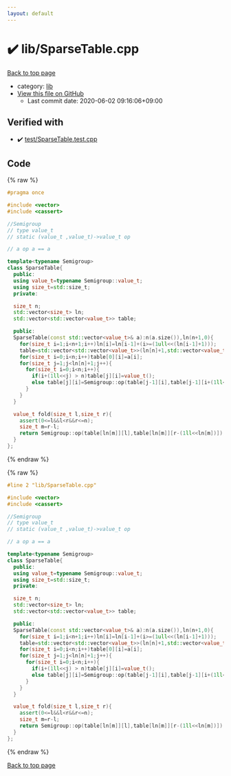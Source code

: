 ```yaml
---
layout: default
---
```


<!-- mathjax config similar to math.stackexchange -->
<script type="text/javascript" async
  src="https://cdnjs.cloudflare.com/ajax/libs/mathjax/2.7.5/MathJax.js?config=TeX-MML-AM_CHTML">
</script>
<script type="text/x-mathjax-config">
  MathJax.Hub.Config({
    TeX: { equationNumbers: { autoNumber: "AMS" }},
    tex2jax: {
      inlineMath: [ ['$','$'] ],
      processEscapes: true
    },
    "HTML-CSS": { matchFontHeight: false },
    displayAlign: "left",
    displayIndent: "2em"
  });
</script>

<script type="text/javascript" src="https://cdnjs.cloudflare.com/ajax/libs/jquery/3.4.1/jquery.min.js"></script>
<script src="https://cdn.jsdelivr.net/npm/jquery-balloon-js@1.1.2/jquery.balloon.min.js" integrity="sha256-ZEYs9VrgAeNuPvs15E39OsyOJaIkXEEt10fzxJ20+2I=" crossorigin="anonymous"></script>
<script type="text/javascript" src="../../assets/js/copy-button.js"></script>
<link rel="stylesheet" href="../../assets/css/copy-button.css" />


# :heavy_check_mark: lib/SparseTable.cpp

<a href="../../index.html">Back to top page</a>

* category: <a href="../../index.html#e8acc63b1e238f3255c900eed37254b8">lib</a>
* <a href="{{ site.github.repository_url }}/blob/master/lib/SparseTable.cpp">View this file on GitHub</a>
    - Last commit date: 2020-06-02 09:16:06+09:00




## Verified with

* :heavy_check_mark: <a href="../../verify/test/SparseTable.test.cpp.html">test/SparseTable.test.cpp</a>


## Code

<a id="unbundled"></a>
{% raw %}
```cpp
#pragma once

#include <vector>
#include <cassert>

//Semigroup
// type value_t 
// static (value_t ,value_t)->value_t op

// a op a == a

template<typename Semigroup>
class SparseTable{
  public:
  using value_t=typename Semigroup::value_t;
  using size_t=std::size_t;
  private:

  size_t n;
  std::vector<size_t> ln;
  std::vector<std::vector<value_t>> table;

  public:
  SparseTable(const std::vector<value_t>& a):n(a.size()),ln(n+1,0){
    for(size_t i=1;i<n+1;i++)ln[i]=ln[i-1]+(i>=(1ull<<(ln[i-1]+1)));
    table=std::vector<std::vector<value_t>>(ln[n]+1,std::vector<value_t>(n,value_t()));
    for(size_t i=0;i<n;i++)table[0][i]=a[i];
    for(size_t j=1;j<ln[n]+1;j++){
      for(size_t i=0;i<n;i++){
        if(i+(1ll<<j) > n)table[j][i]=value_t();
        else table[j][i]=Semigroup::op(table[j-1][i],table[j-1][i+(1ll<<(j-1))]);
      }
    }
  }

  value_t fold(size_t l,size_t r){
    assert(0<=l&&l<r&&r<=n);
    size_t m=r-l;
    return Semigroup::op(table[ln[m]][l],table[ln[m]][r-(1ll<<ln[m])]);
  }
};
```
{% endraw %}

<a id="bundled"></a>
{% raw %}
```cpp
#line 2 "lib/SparseTable.cpp"

#include <vector>
#include <cassert>

//Semigroup
// type value_t 
// static (value_t ,value_t)->value_t op

// a op a == a

template<typename Semigroup>
class SparseTable{
  public:
  using value_t=typename Semigroup::value_t;
  using size_t=std::size_t;
  private:

  size_t n;
  std::vector<size_t> ln;
  std::vector<std::vector<value_t>> table;

  public:
  SparseTable(const std::vector<value_t>& a):n(a.size()),ln(n+1,0){
    for(size_t i=1;i<n+1;i++)ln[i]=ln[i-1]+(i>=(1ull<<(ln[i-1]+1)));
    table=std::vector<std::vector<value_t>>(ln[n]+1,std::vector<value_t>(n,value_t()));
    for(size_t i=0;i<n;i++)table[0][i]=a[i];
    for(size_t j=1;j<ln[n]+1;j++){
      for(size_t i=0;i<n;i++){
        if(i+(1ll<<j) > n)table[j][i]=value_t();
        else table[j][i]=Semigroup::op(table[j-1][i],table[j-1][i+(1ll<<(j-1))]);
      }
    }
  }

  value_t fold(size_t l,size_t r){
    assert(0<=l&&l<r&&r<=n);
    size_t m=r-l;
    return Semigroup::op(table[ln[m]][l],table[ln[m]][r-(1ll<<ln[m])]);
  }
};

```
{% endraw %}

<a href="../../index.html">Back to top page</a>

